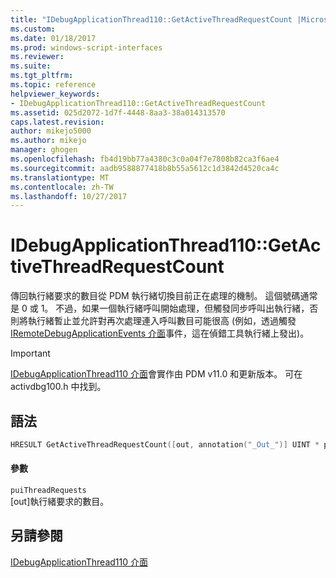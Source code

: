 ```yaml
---
title: "IDebugApplicationThread110::GetActiveThreadRequestCount |Microsoft 文件"
ms.custom: 
ms.date: 01/18/2017
ms.prod: windows-script-interfaces
ms.reviewer: 
ms.suite: 
ms.tgt_pltfrm: 
ms.topic: reference
helpviewer_keywords:
- IDebugApplicationThread110::GetActiveThreadRequestCount
ms.assetid: 025d2072-1d7f-4448-8aa3-38a014313570
caps.latest.revision: 
author: mikejo5000
ms.author: mikejo
manager: ghogen
ms.openlocfilehash: fb4d19bb77a4380c3c0a04f7e7808b82ca3f6ae4
ms.sourcegitcommit: aadb9588877418b8b55a5612c1d3842d4520ca4c
ms.translationtype: MT
ms.contentlocale: zh-TW
ms.lasthandoff: 10/27/2017
---
```

# <a name="idebugapplicationthread110getactivethreadrequestcount"></a>IDebugApplicationThread110::GetActiveThreadRequestCount
傳回執行緒要求的數目從 PDM 執行緒切換目前正在處理的機制。 這個號碼通常是 0 或 1。 不過，如果一個執行緒呼叫開始處理，但觸發同步呼叫出執行緒，否則將執行緒暫止並允許對再次處理連入呼叫數目可能很高 (例如，透過觸發[IRemoteDebugApplicationEvents 介面](../../winscript/reference/iremotedebugapplicationevents-interface.md)事件，這在偵錯工具執行緒上發出)。  
  
> [!IMPORTANT]
>  [IDebugApplicationThread110 介面](../../winscript/reference/idebugapplicationthread110-interface.md)會實作由 PDM v11.0 和更新版本。 可在 activdbg100.h 中找到。  
  
## <a name="syntax"></a>語法  
  
```cpp  
HRESULT GetActiveThreadRequestCount([out, annotation("_Out_")] UINT * puiThreadRequests);  
```  
  
#### <a name="parameters"></a>參數  
 `puiThreadRequests`  
 [out]執行緒要求的數目。  
  
## <a name="see-also"></a>另請參閱  
 [IDebugApplicationThread110 介面](../../winscript/reference/idebugapplicationthread110-interface.md)